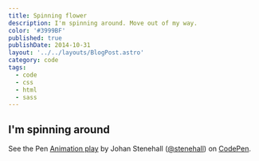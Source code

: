 ```yaml
---
title: Spinning flower
description: I'm spinning around. Move out of my way.
color: '#3999BF'
published: true
publishDate: 2014-10-31
layout: '../../layouts/BlogPost.astro'
category: code
tags:
  - code
  - css
  - html
  - sass
---
```


## I'm spinning around

<p class="codepen" data-height="402" data-theme-id="9641" data-slug-hash="ufrDj" data-default-tab="result" data-user="stenehall">See the Pen <a href="http://codepen.io/stenehall/pen/ufrDj/">Animation play</a> by Johan Stenehall (<a href="http://codepen.io/stenehall">@stenehall</a>) on <a href="http://codepen.io">CodePen</a>.</p>
<script src="//assets.codepen.io/assets/embed/ei.js" async=""></script>
